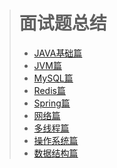 > # 面试题总结
>
> - [JAVA基础篇](Java-Notes/2020届秋招面试题总结-JAVA基础篇.md)
> - [JVM篇](Java-Notes/2020届秋招面试题总结-JVM篇.md)
> - [MySQL篇](Java-Notes/2020届秋招面试题总结-MySQL篇.md)
> - [Redis篇](Java-Notes/2020届秋招面试题总结-Redis篇.md)
> - [Spring篇](Java-Notes/2020届秋招面试题总结-Spring篇.md)
> - [网络篇](Java-Notes/2020届秋招面试题总结-网络篇.md)
> - [多线程篇](Java-Notes/2020届秋招面试题总结-多线程篇.md)
> - [操作系统篇](Java-Notes/2020届秋招面试题总结-操作系统篇.md)
> - [数据结构篇](Java-Notes/2020届秋招面试题总结-数据结构篇.md)

